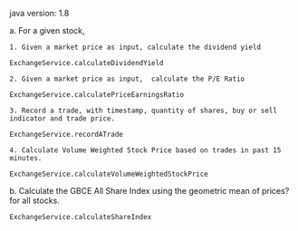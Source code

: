 java version: 1.8


a. For a given stock,

    1. Given a market price as input, calculate the dividend yield

    ExchangeService.calculateDividendYield

    2. Given a market price as input,  calculate the P/E Ratio

    ExchangeService.calculatePriceEarningsRatio

    3. Record a trade, with timestamp, quantity of shares, buy or sell indicator and trade price.

    ExchangeService.recordATrade

    4. Calculate Volume Weighted Stock Price based on trades in past 15 minutes.

    ExchangeService.calculateVolumeWeightedStockPrice

b. Calculate the GBCE All Share Index using the geometric mean of prices? for all stocks.

    ExchangeService.calculateShareIndex
